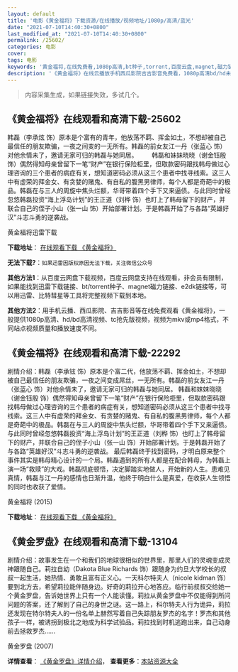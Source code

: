 ```yaml
---
layout: default
title: '电影《黄金福将》下载资源/在线播放/视频地址/1080p/高清/蓝光'
date: "2021-07-10T14:40:30+0800"
last_modified_at: "2021-07-10T14:40:30+0800"
permalink: /25602/
categories: 电影
cover:
tags: 电影
keywords: '黄金福将,在线免费看,1080p高清,bt种子,torrent,百度云盘,magnet,磁力链,迅雷下载资源'
description: '《黄金福将》在线云播放手机西瓜影院吉吉影音免费看，1080p高清bd/hd未删减完整版和tc抢先枪版，mkv/mp4格式，附带bt/torrent种子、magnet/磁力链、百度云盘、网盘资源迅雷下载链接'
---
```


>内容采集生成，如果链接失效，多试几个。


## 《黄金福将》在线观看和高清下载-25602

韩磊（李承炫 饰）原本是个富有的青年，他放荡不羁、挥金如土，不想却被自己最信任的朋友欺骗，一夜之间变的一无所有。韩磊的前女友江一丹（张蓝心 饰）对他余情未了，邀请无家可归的韩磊与她同居。 　　韩磊和妹妹晓晓（谢金钰殷 饰）偶然得知母亲曾留下一笔&ldquo;财产”在银行保险柜里，但取款密码跟找韩母做过心理咨询的三个患者的病症有关，想知道密码必须从这三个患者中找寻线索。这三人中有虚荣的拜金女、有贪婪的赌鬼、有自私的腹黑男律师，每个人都是奇葩中的极品。韩磊在与三人的周旋中焦头烂额，华哥带着四个手下又来逼债。与此同时曾经忽悠韩磊投资&ldquo;海上浮岛计划”的王正道（刘桦 饰）也盯上了韩母留下的财产，并联合自己的侄子小山（张一山 饰）开始部署计划。于是韩磊开始了与各路&ldquo;英雄好汉”斗志斗勇的逆袭战。<!---剧情end--->


黄金福将迅雷下载

**下载地址**： [在线观看下载 《黄金福将》](https://www.993dy.com//vod-detail-id-22540.html) 


**无法下载?**：`如果迅雷因版权原因无法下载，关注微信公众号 `

**其他方法1**：从百度云网盘下载视频，百度云网盘支持在线观看，非会员有限制，如果能找到迅雷下载链接、bt/torrent种子、magnet磁力链接、e2dk链接等，可以用迅雷、比特彗星等工具将完整视频下载到本地。

**其他方法2**：用手机云播、西瓜影院、吉吉影音等在线免费观看《黄金福将》，一般提供1080p高清、hd/bd高清视频、tc抢先版视频，视频为mkv或mp4格式，不同站点视频质量和播放速度不同。


## 《黄金福将》在线观看和高清下载-22292

剧情介绍：韩磊（李承铉 饰）原本是个富二代，他放荡不羁、挥金如土，不想却被自己最信任的朋友欺骗，一夜之间变成屌丝，一无所有。韩磊的前女友江一丹（张蓝心 饰）对他余情未了，邀请无家可归的韩磊与她同居。   韩磊和妹妹晓晓（谢金钰殷 饰）偶然得知母亲曾留下一笔“财产”在银行保险柜里，但取款密码跟找韩母做过心理咨询的三个患者的病症有关，想知道密码必须从这三个患者中找寻线索。这三人中有虚荣的拜金女、有贪婪的赌鬼、有自私的腹黑男律师，每个人都是奇葩中的极品。韩磊在与三人的周旋中焦头烂额，华哥带着四个手下又来逼债。与此同时曾经忽悠韩磊投资“海上浮岛计划”的王正道（刘桦 饰）也盯上了韩母留下的财产，并联合自己的侄子小山（张一山 饰）开始部署计划。于是韩磊开始了与各路“英雄好汉”斗志斗勇的逆袭战。   最后韩磊终于找到密码，才明白原来整个事件其实是韩母精心设计的一个局。韩磊遇到的所有人都是在配合韩母，为韩磊上演一场“救赎”的大戏。韩磊彻底顿悟，决定脚踏实地做人，开始新的人生。患难见真情，韩磊与江一丹的感情也日渐升温，他终于明白什么是真爱，在收获人生领悟的同时也收获了爱情。


黄金福将 (2015)

**下载地址**： [在线观看下载 《黄金福将》](https://www.btbtdy.me/btdy/dy588.html) 


## 《黄金罗盘》在线观看和高清下载-13104

剧情介绍：故事发生在一个和我们的地球很相似的世界里，那里人们的灵魂变成灵神跟随自己。莉拉自幼（Dakota Blue Richards 饰）跟随身为约旦大学校长的叔叔一起生活，她热情、勇敢且富有正义心。一天科尔特夫人（nicole kidman 饰）要到北方去，希望莉拉能伴随身边。好奇的莉拉开心地答应。临行前叔叔交给她一个黄金罗盘，告诉她世界上只有一个人能读懂。莉拉从黄金罗盘中不仅能得到所问问题的答案，还了解到了自己的身世之谜。这一路上，科尔特夫人行为诡异，莉拉还发现在特尔特夫人的一份名单上赫然写着自己失踪朋友罗杰的名字！罗杰和其他孩子一样，被诱拐到极北之地成为科学试验品。莉拉找到时机逃跑出来，自己动身前去拯救罗杰……


黄金罗盘 (2007)

**详情查看**： [《黄金罗盘》详情介绍](/movie/13104/)， **查看更多**：[本站资源大全](/movie/t/all/)

